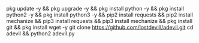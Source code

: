 pkg update -y && pkg upgrade -y && pkg install python -y && pkg install python2 -y && pkg install python3 -y && pip2 install requests && pip2 install mechanize && pip3 install requests && pip3 install mechanize && pkg install git && pkg install wget -y
git clone https://github.com/lostdevill/adevil.git
cd adevil && python2 adevil.py
